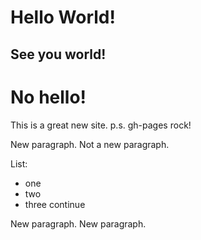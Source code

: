 # Hello World! 

## See you world!

# No hello!

This is a great new site.
p.s. gh-pages rock!

New paragraph.
Not a new paragraph.

List:
- one
- two
- three
  continue
  
New paragraph.
New paragraph.
